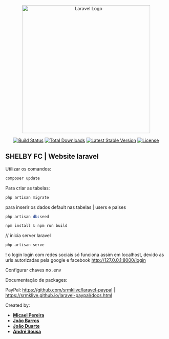 <p align="center"><a href="https://laravel.com" target="_blank"><img src="https://raw.githubusercontent.com/laravel/art/master/logo-lockup/5%20SVG/2%20CMYK/1%20Full%20Color/laravel-logolockup-cmyk-red.svg" width="400" alt="Laravel Logo"></a></p>

<p align="center">
<a href="https://travis-ci.org/laravel/framework"><img src="https://travis-ci.org/laravel/framework.svg" alt="Build Status"></a>
<a href="https://packagist.org/packages/laravel/framework"><img src="https://img.shields.io/packagist/dt/laravel/framework" alt="Total Downloads"></a>
<a href="https://packagist.org/packages/laravel/framework"><img src="https://img.shields.io/packagist/v/laravel/framework" alt="Latest Stable Version"></a>
<a href="https://packagist.org/packages/laravel/framework"><img src="https://img.shields.io/packagist/l/laravel/framework" alt="License"></a>
</p>


## SHELBY FC | Website laravel

Utilizar os comandos:
```s
composer update
```

Para criar as tabelas:
```s
php artisan migrate
```

para inserir os dados default nas tabelas | users e paises
```s
php artisan db:seed   
```

```s
npm install & npm run build
```


// inicia server laravel
```s
php artisan serve
```
! o login login com redes sociais só funciona assim em localhost, devido as urls autorizadas pela google e facebook
http://127.0.0.1:8000/login

Configurar chaves no .env

Documentação de packages:

PayPal: https://github.com/srmklive/laravel-paypal | https://srmklive.github.io/laravel-paypal/docs.html


Created by:
- **[Micael Pereira](https://micael.cansados.pt)**
- **[João Barros](https://)**
- **[João Duarte](https://)**
- **[André Sousa](https://)**
